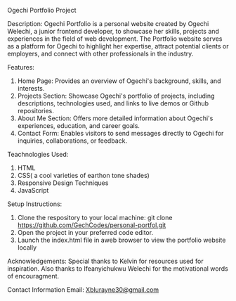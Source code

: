 Ogechi Portfolio Project 

Description:
Ogechi Portfolio is a personal website created by Ogechi Welechi, a junior frontend developer, to showcase her skills, projects and experiences in the field of web development.
The Portfolio website serves as a platform for Ogechi to highlight her expertise, attract potential clients or employers, and connect with other professionals in the industry.

Features:
1. Home Page: Provides an overview of Ogechi's background, skills, and interests.
2. Projects Section: Showcase Ogechi's portfolio of projects, including descriptions, technologies used, and links to live demos or Github repositories.
3. About Me Section: Offers more detailed information about Ogechi's experiences, education, and career goals.
4. Contact Form: Enables visitors to send messages directly to Ogechi for inquiries, collaborations, or feedback.

Teachnologies Used:
1. HTML
2. CSS( a cool varieties of earthon tone shades)
3. Responsive Design Techniques
4. JavaScript

Setup Instructions:
1. Clone the respository to your local machine:
git clone https://github.com/GechCodes/personal-portfol.git
2. Open the project in your preferred code editor.
3. Launch the index.html file in aweb browser to view the portfolio website locally

Acknowledgements:
Special thanks to Kelvin for resources used for inspiration. Also thanks to Ifeanyichukwu Welechi for the motivational words of encouragment.

Contact Information
Email: Xblurayne30@gmail.com
